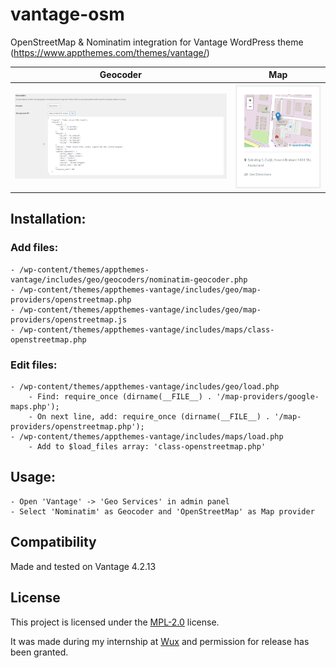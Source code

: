 # vantage-osm

OpenStreetMap & Nominatim integration for Vantage WordPress theme (https://www.appthemes.com/themes/vantage/)

| Geocoder | Map    |
|----------|--------|
|![preview](./preview-geocoder.png) | ![preview](./preview-map.png) |

## Installation:

### Add files:
	- /wp-content/themes/appthemes-vantage/includes/geo/geocoders/nominatim-geocoder.php
	- /wp-content/themes/appthemes-vantage/includes/geo/map-providers/openstreetmap.php
	- /wp-content/themes/appthemes-vantage/includes/geo/map-providers/openstreetmap.js
	- /wp-content/themes/appthemes-vantage/includes/maps/class-openstreetmap.php
		
### Edit files:
	- /wp-content/themes/appthemes-vantage/includes/geo/load.php
		- Find: require_once (dirname(__FILE__) . '/map-providers/google-maps.php');
		- On next line, add: require_once (dirname(__FILE__) . '/map-providers/openstreetmap.php');
	- /wp-content/themes/appthemes-vantage/includes/maps/load.php
		- Add to $load_files array: 'class-openstreetmap.php'
		
## Usage:
	- Open 'Vantage' -> 'Geo Services' in admin panel
	- Select 'Nominatim' as Geocoder and 'OpenStreetMap' as Map provider

## Compatibility
Made and tested on Vantage 4.2.13

## License

This project is licensed under the [MPL-2.0](./LICENSE) license.

It was made during my internship at [Wux](https://wux.nl/) and permission for release has been granted.
